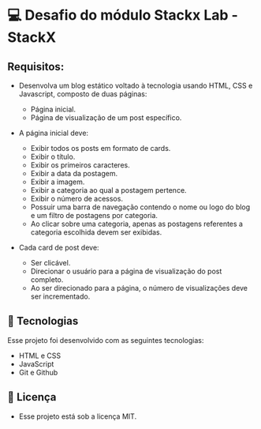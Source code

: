 # 💻 Desafio do módulo Stackx Lab - StackX

## Requisitos:
- Desenvolva um blog estático voltado à tecnologia usando HTML, CSS e Javascript, composto de duas páginas:
  - Página inicial.
  - Página de visualização de um post específico. 

- A página inicial deve:
  - Exibir todos os posts em formato de cards.
  - Exibir o título.
  - Exibir os primeiros caracteres.
  - Exibir a data da postagem.
  - Exibir a imagem.
  - Exibir a categoria ao qual a postagem pertence.
  - Exibir o número de acessos.
  - Possuir uma barra de navegação contendo o nome ou logo do blog e um filtro de postagens por categoria.
  - Ao clicar sobre uma categoria, apenas as postagens referentes a categoria escolhida devem ser exibidas.

- Cada card de post deve:
  - Ser clicável.
  - Direcionar o usuário para a página de visualização do post completo.
  - Ao ser direcionado para a página, o número de visualizações deve ser incrementado. 

## 🚀 Tecnologias
Esse projeto foi desenvolvido com as seguintes tecnologias:
 - HTML e CSS
 - JavaScript
 - Git e Github

## :memo: Licença
- Esse projeto está sob a licença MIT.

